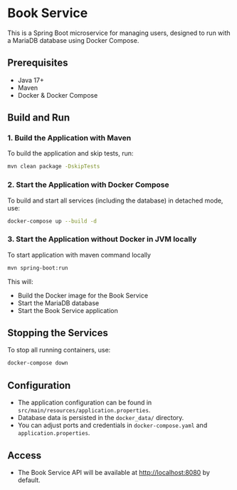 # Book Service

This is a Spring Boot microservice for managing users, designed to run with a MariaDB database using Docker Compose.

## Prerequisites

- Java 17+
- Maven
- Docker & Docker Compose

## Build and Run

### 1. Build the Application with Maven

To build the application and skip tests, run:

```sh
mvn clean package -DskipTests
```

### 2. Start the Application with Docker Compose

To build and start all services (including the database) in detached mode, use:


```sh
docker-compose up --build -d
```

### 3. Start the Application without Docker in JVM locally

To start application with maven command locally

```sh
mvn spring-boot:run
```


This will:
- Build the Docker image for the Book Service
- Start the MariaDB database
- Start the Book Service application

## Stopping the Services

To stop all running containers, use:

```sh
docker-compose down
```

## Configuration

- The application configuration can be found in `src/main/resources/application.properties`.
- Database data is persisted in the `docker_data/` directory.
- You can adjust ports and credentials in `docker-compose.yaml` and `application.properties`.

## Access

- The Book Service API will be available at [http://localhost:8080](http://localhost:8080) by default.


```
